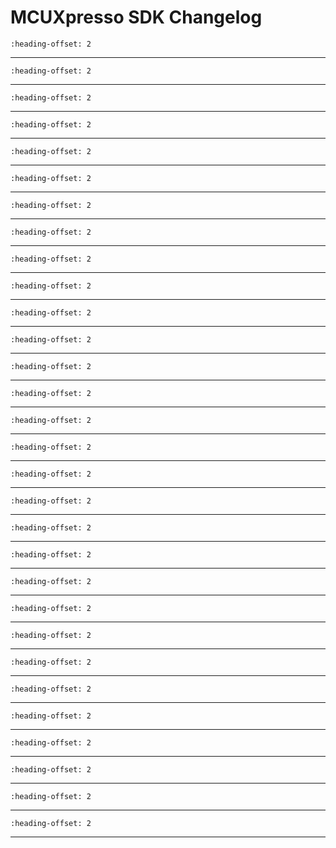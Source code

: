 # MCUXpresso SDK Changelog

```{include} /examples/_boards/lpcxpresso51u68/ChangeLog_board.md
:heading-offset: 2
```
---
```{include} /drivers/lpc_adc/doxygen/ChangeLog_adc.md
:heading-offset: 2
```
---
```{include} /devices/LPC/LPC51U68/LPC51U68/drivers/doxygen/ChangeLog_clock.md
:heading-offset: 2
```
---
```{include} /drivers/common/doxygen/ChangeLog_common.md
:heading-offset: 2
```
---
```{include} /drivers/lpc_crc/doxygen/ChangeLog_crc.md
:heading-offset: 2
```
---
```{include} /drivers/ctimer/doxygen/ChangeLog_ctimer.md
:heading-offset: 2
```
---
```{include} /drivers/lpc_dma/doxygen/ChangeLog_dma.md
:heading-offset: 2
```
---
```{include} /drivers/flashiap/doxygen/ChangeLog_flashiap.md
:heading-offset: 2
```
---
```{include} /drivers/flexcomm/doxygen/ChangeLog_flexcomm.md
:heading-offset: 2
```
---
```{include} /drivers/fmeas/doxygen/ChangeLog_fmeas.md
:heading-offset: 2
```
---
```{include} /drivers/gint/doxygen/ChangeLog_gint.md
:heading-offset: 2
```
---
```{include} /drivers/lpc_gpio/doxygen/ChangeLog_gpio.md
:heading-offset: 2
```
---
```{include} /drivers/flexcomm/i2c/doxygen/ChangeLog_i2c.md
:heading-offset: 2
```
---
```{include} /drivers/flexcomm/i2s/doxygen/ChangeLog_i2s.md
:heading-offset: 2
```
---
```{include} /drivers/flexcomm/i2s/doxygen/ChangeLog_i2s_dma.md
:heading-offset: 2
```
---
```{include} /drivers/iap/doxygen/ChangeLog_iap.md
:heading-offset: 2
```
---
```{include} /drivers/inputmux/doxygen/ChangeLog_inputmux.md
:heading-offset: 2
```
---
```{include} /drivers/lpc_iocon/doxygen/ChangeLog_iocon.md
:heading-offset: 2
```
---
```{include} /drivers/mrt/doxygen/ChangeLog_mrt.md
:heading-offset: 2
```
---
```{include} /drivers/pint/doxygen/ChangeLog_pint.md
:heading-offset: 2
```
---
```{include} /devices/LPC/LPC51U68/LPC51U68/drivers/doxygen/ChangeLog_power.md
:heading-offset: 2
```
---
```{include} /devices/LPC/LPC51U68/LPC51U68/drivers/doxygen/ChangeLog_reset.md
:heading-offset: 2
```
---
```{include} /drivers/lpc_rtc/doxygen/ChangeLog_rtc.md
:heading-offset: 2
```
---
```{include} /drivers/sctimer/doxygen/ChangeLog_sctimer.md
:heading-offset: 2
```
---
```{include} /drivers/flexcomm/spi/doxygen/ChangeLog_spi.md
:heading-offset: 2
```
---
```{include} /drivers/flexcomm/spi/doxygen/ChangeLog_spi_dma.md
:heading-offset: 2
```
---
```{include} /drivers/flexcomm/usart/doxygen/ChangeLog_usart.md
:heading-offset: 2
```
---
```{include} /drivers/flexcomm/usart/doxygen/ChangeLog_usart_dma.md
:heading-offset: 2
```
---
```{include} /drivers/utick/doxygen/ChangeLog_utick.md
:heading-offset: 2
```
---
```{include} /drivers/wwdt/doxygen/ChangeLog_wwdt.md
:heading-offset: 2
```
---
